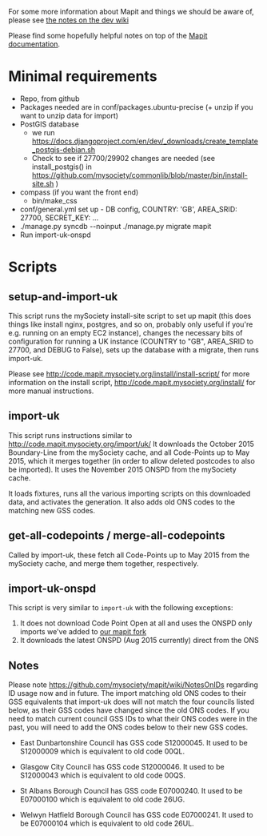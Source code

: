 For some more information about Mapit and things we should be aware of, please see [the notes on the dev wiki](https://github.com/alphagov/wiki/wiki/Mapit)

Please find some hopefully helpful notes on top of the [Mapit documentation](http://code.mapit.mysociety.org/).

Minimal requirements
====================

* Repo, from github
* Packages needed are in conf/packages.ubuntu-precise (+ unzip if you want to
  unzip data for import)
* PostGIS database
  - we run https://docs.djangoproject.com/en/dev/_downloads/create_template_postgis-debian.sh
  - Check to see if 27700/29902 changes are needed
    (see install_postgis() in https://github.com/mysociety/commonlib/blob/master/bin/install-site.sh )
* compass (if you want the front end)
  - bin/make_css
* conf/general.yml set up - DB config, COUNTRY: 'GB', AREA_SRID: 27700, SECRET_KEY: ...
* ./manage.py syncdb --noinput
  ./manage.py migrate mapit
* Run import-uk-onspd

Scripts
=======

setup-and-import-uk
-------------------
This script runs the mySociety install-site script to set up mapit (this does
things like install nginx, postgres, and so on, probably only useful if you're
e.g. running on an empty EC2 instance), changes the necessary bits of
configuration for running a UK instance (COUNTRY to "GB", AREA_SRID to 27700,
and DEBUG to False), sets up the database with a migrate, then runs import-uk.

Please see http://code.mapit.mysociety.org/install/install-script/ for more
information on the install script, http://code.mapit.mysociety.org/install/ for
more manual instructions.

import-uk
---------
This script runs instructions similar to http://code.mapit.mysociety.org/import/uk/
It downloads the October 2015 Boundary-Line from the mySociety cache, and all Code-Points
up to May 2015, which it merges together (in order to allow deleted
postcodes to also be imported). It uses the November 2015 ONSPD from the mySociety cache.

It loads fixtures, runs all the various importing scripts on this downloaded data,
and activates the generation. It also adds old ONS codes to the matching new GSS codes.

get-all-codepoints / merge-all-codepoints
-----------------------------------------
Called by import-uk, these fetch all Code-Points up to May 2015 from the
mySociety cache, and merge them together, respectively.

import-uk-onspd
---------------
This script is very similar to `import-uk` with the following exceptions:

1. It does not download Code Point Open at all and uses the ONSPD only imports we've added to [our mapit fork](http://github.com/alphagov/mapit)
2. It downloads the latest ONSPD (Aug 2015 currently) direct from the ONS

Notes
-----

Please note https://github.com/mysociety/mapit/wiki/NotesOnIDs regarding ID
usage now and in future. The import matching old ONS codes to their GSS
equivalents that import-uk does will not match the four councils listed below,
as their GSS codes have changed since the old ONS codes. If you need to match
current council GSS IDs to what their ONS codes were in the past, you will
need to add the ONS codes below to their new GSS codes.

* East Dunbartonshire Council has GSS code S12000045. It used to be S12000009
  which is equivalent to old code 00QL.

* Glasgow City Council has GSS code S12000046. It used to be S12000043 which is
  equivalent to old code 00QS.

* St Albans Borough Council has GSS code E07000240. It used to be E07000100
  which is equivalent to old code 26UG.

* Welwyn Hatfield Borough Council has GSS code E07000241. It used to be
  E07000104 which is equivalent to old code 26UL.

